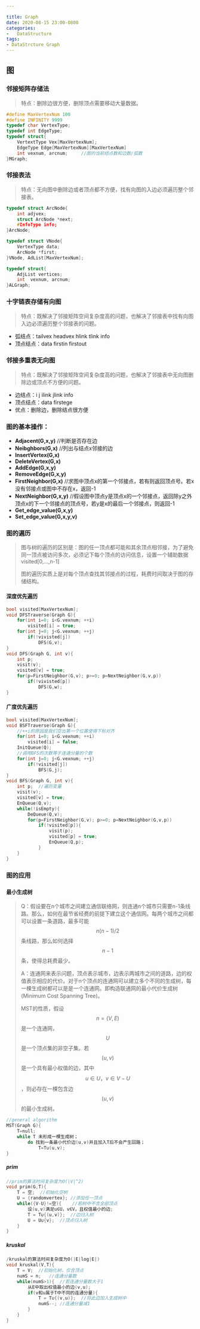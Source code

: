 ```yaml
---

title: Graph
date: 2020-08-15 23:00-0800
categories:
-   DataStructure
tags:
- DataStrcture Graph
---
```


## 图

### 邻接矩阵存储法 <!--顺序存储-->

> 特点：删除边很方便，删除顶点需要移动大量数据。

```c
#define MaxVertexNum 100
#define INFINITY 9999
typedef char VertexType;
typedef int EdgeType;
typedef struct{
    VertextType Vex[MaxVertexNum];
    EdgeType Edge[MaxVertexNum][MaxVertexNum]
    int vexnum, arcnum;		//图的当前结点数和边数/弧数
}MGraph;
```

### 邻接表法<!--顺序+链式-->

<!--typedef struct + "NickName"{}a;-->

<!--typedef的作用等于给结构体设置一个别名-->

<!--strcut NickName{}a[100];等于 struct NickName;  Nickname a[100]-->

> 特点：无向图中删除边或者顶点都不方便，找有向图的入边必须遍历整个邻接表。

```c
typedef struct ArcNode{
    int adjvex;
    struct ArcNode *next;
    #InfoType info;
}ArcNode;
```

```c
typedef struct VNode{
    VertexType data;
    ArcNode *first;
}VNode, AdList[MaxVertexNum];
```

```c
typedef struct{
    AdjList vertices;
    int  vexnum, arcnum;
}ALGraph;
```

### 十字链表存储有向图

> 特点：既解决了邻接矩阵空间复杂度高的问题，也解决了邻接表中找有向图入边必须遍历整个邻接表的问题。

- 弧结点：tailvex headvex hlink tlink info
- 顶点结点：data firstin firstout

### 邻接多重表无向图

> 特点：既解决了邻接矩阵空间复杂度高的问题，也解决了邻接表中无向图删除边或顶点不方便的问题。

- 边结点：i j ilink jlink info
- 顶点结点：data firstege
- 优点：删除边，删除结点很方便

### 图的基本操作：

- **Adjacent(G,x,y)**	//判断是否存在边
- **Neibghbors(G,x)**   //列出与结点x邻接的边
- **InsertVertex(G,x)**
- **DeleteVertex(G,x)**
- **AddEdge(G,x,y)**
- **RemoveEdge(G,x,y)**
- **FirstNeighbor(G,x)**  //求图中顶点x的第一个邻接点，若有则返回顶点号。若x没有邻接点或图中不存在x，返回-1
- **NextNeighbor(G,x,y)**  //假设图中顶点y是顶点x的一个邻接点，返回除y之外顶点x的下一个邻接点的顶点号，若y是x的最后一个邻接点，则返回-1
- **Get_edge_value(G,x,y)**
- **Set_edge_value(G,x,y,v)**

### 图的遍历

> 图与树的遍历的区别是：图的任一顶点都可能和其余顶点相邻接，为了避免同一顶点被访问多次，必须记下每个顶点的访问信息，设置一个辅助数据visited[0,...,n-1]
>
> 图的遍历实质上是对每个顶点查找其邻接点的过程，耗费时间取决于图的存储结构。

#### 深度优先遍历

```c
bool visited[MaxVertexNum];
void DFSTraverse(Graph G){
    for(int i=0; i<G.vexnum; ++i)
        visited[i] = true;
    for(int j=0; j<G.vexnum; ++j)
        if(!vivisted[j])
            DFS(G,v);
}
void DFS(Graph G, int v){
    int p;
    visit(v);
    visited[v] = true;
    for(p=FirstNeighbor(G,v); p>=0; p=NextNeighbor(G,v,p))
        if(!vivisted[p])
            DFS(G,w);
}
```



#### 广度优先遍历

```c
bool visited[MaxVertexNum];
void BSFTraverse(Graph G){
    //++i的原因是我们空出第一个位置使得下标对齐
    for(int i=0; i<G.vexnum; ++i)
        visited[i] = false;
    InitQueue(Q);
    //调用BFS的次数等于连通分量的个数
    for(int j=0; j<G.vexnum; ++j)
        if(!visited[j])
            BFS(G,j);
}
void BFS(Graph G, int v){
    int p;	//遍历变量
    visit(v);
    visited[v] = true;
    EnQueue(Q,v);
    while(!isEmpty){
        DeQueue(Q,v);
        for(p=FirstNeighbor(G,v); p>=0; p=NextNeighbor(G,v,p))
            if(!visited[p]){
                visit(p);
                visited[p] = true;
                EnQueue(Q,p);
            }
    }
}
```

### 图的应用

#### <!--生成树-->

##### <!--深度优先遍历生成树-->

##### <!--广度优先遍历生成树-->

#### 最小生成树

> Q：假设要在n个城市之间建立通信联络网，则连通n个城市只需要n-1条线路。那么，如何在最节省经费的前提下建立这个通信网。每两个城市之间都可以设置一条道路，最多可能$$n(n-1)/2$$条线路，那么如何选择$$n-1$$条，使得总耗费最少。
>
> A：连通网来表示问题，顶点表示城市，边表示两城市之间的道路，边的权值表示相应的代价。对于n个顶点的连通网可以建立多个不同的生成树，每一棵生成树都可以是是一个连通网。即构造联通网的最小代价生成树(Minimum Cost Spanning Tree)。
>
> MST的性质，假设$$n=(V,{E})$$是一个连通网，$$U$$是一个顶点集的非空子集。若$$(u,v)$$是一个具有最小权值的边，其中$$u∈U，v∈V-U$$，则必存在一棵包含边$$(u,v)$$的最小生成树。

```c
//general algorithm
MST(Graph G){
    T=null;
    while T 未形成一棵生成树；
        do 找到一条最小代价边(u,v)并且加入T后不会产生回路；
            T=T∪(u,v);
}
```



##### prim

```c
//prim的算法时间复杂度为O(|V|^2)
void prim(G,T){
    T = 空;	//初始化空树
    U = {randomvertex};	//添加任一顶点
    while({V-U}!=空){	//若树中不含全部顶点
        设(u,v)满足u∈U，v∈V，且权值最小的边;	
        T = T∪{(u,v)};	//边归入树
        U = U∪{v};	//顶点归入树
    }
}
```



##### kruskal

```c
/kruskal的算法时间复杂度为O(|E|log|E|)
void kruskal(V,T){
    T = V;	//初始化树，仅含顶点
    numS = n;	//连通分量数
    while(numS>1){	//若连通分量数大于1
        从E中取出权值最小的边(v,u);
        if(v和u属于T中不同的连通分量){
            T = T∪{(v,u)};	//将此边加入生成树中
            numS--;	//连通分量减1
        }
    }
}
```

